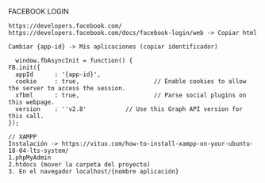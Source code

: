 FACEBOOK LOGIN

    https://developers.facebook.com/
    https://developers.facebook.com/docs/facebook-login/web -> Copiar html
    
    Cambiar {app-id} -> Mis aplicaciones (copiar identificador)

      window.fbAsyncInit = function() {
    FB.init({
      appId      : '{app-id}',
      cookie     : true,                     // Enable cookies to allow the server to access the session.
      xfbml      : true,                     // Parse social plugins on this webpage.
      version    : ''v2.8'           // Use this Graph API version for this call.
    });

    // XAMPP
    Instalación -> https://vitux.com/how-to-install-xampp-on-your-ubuntu-18-04-lts-system/
    1.phpMyAdmin
    2.htdocs (mover la carpeta del proyecto) 
    3. En el navegador localhost/{nombre aplicación}